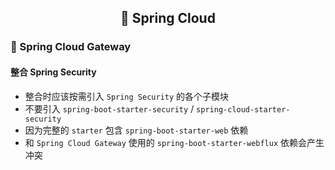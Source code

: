 <h2 align="center">📔 Spring Cloud</h2>

### 📑 Spring Cloud Gateway

#### 整合 Spring Security

* 整合时应该按需引入 `Spring Security` 的各个子模块
* 不要引入 `spring-boot-starter-security` / `spring-cloud-starter-security`
* 因为完整的 `starter` 包含 `spring-boot-starter-web` 依赖
* 和 `Spring Cloud Gateway` 使用的 `spring-boot-starter-webflux` 依赖会产生冲突
